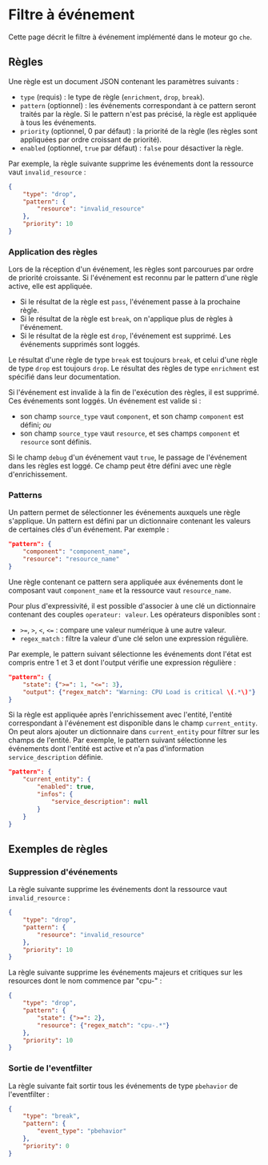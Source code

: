 # Filtre à événement

Cette page décrit le filtre à événement implémenté dans le moteur go `che`.


## Règles

Une règle est un document JSON contenant les paramètres suivants :

 - `type` (requis) : le type de règle (`enrichment`, `drop`, `break`).
 - `pattern` (optionnel) : les événements correspondant à ce pattern seront
   traités par la règle. Si le pattern n'est pas précisé, la règle est
   appliquée à tous les événements.
 - `priority` (optionnel, 0 par défaut) : la priorité de la règle (les règles
   sont appliquées par ordre croissant de priorité).
 - `enabled` (optionnel, `true` par défaut) : `false` pour désactiver la règle.

Par exemple, la règle suivante supprime les événements dont la ressource vaut
`invalid_resource` :

```json
{
    "type": "drop",
    "pattern": {
        "resource": "invalid_resource"
    },
    "priority": 10
}
```


### Application des règles

Lors de la réception d'un événement, les règles sont parcourues par ordre de
priorité croissante. Si l'événement est reconnu par le pattern d'une règle
active, elle est appliquée.

 - Si le résultat de la règle est `pass`, l'événement passe à la prochaine
   règle.
 - Si le résultat de la règle est `break`, on n'applique plus de règles à
   l'événement.
 - Si le résultat de la règle est `drop`, l'événement est supprimé. Les
   événements supprimés sont loggés.

Le résultat d'une règle de type `break` est toujours `break`, et celui d'une
règle de type `drop` est toujours `drop`. Le résultat des règles de type
`enrichment` est spécifié dans leur documentation.

Si l'événement est invalide à la fin de l'exécution des règles, il est
supprimé. Ces événements sont loggés. Un événement est valide si :

 - son champ `source_type` vaut `component`, et son champ `component` est
   défini; *ou*
 - son champ `source_type` vaut `resource`, et ses champs `component` et
   `resource` sont définis.

Si le champ `debug` d'un événement vaut `true`, le passage de l'événement dans
les règles est loggé. Ce champ peut être défini avec une règle d'enrichissement.

### Patterns

Un pattern permet de sélectionner les événements auxquels une règle s'applique.
Un pattern est défini par un dictionnaire contenant les valeurs de certaines
clés d'un événement. Par exemple :

```json
"pattern": {
    "component": "component_name",
    "resource": "resource_name"
}
```

Une règle contenant ce pattern sera appliquée aux événements dont le composant
vaut `component_name` et la ressource vaut `resource_name`.

Pour plus d'expressivité, il est possible d'associer à une clé un dictionnaire
contenant des couples `operateur: valeur`. Les opérateurs disponibles sont :

 - `>=`, `>`, `<`, `<=` : compare une valeur numérique à une autre valeur.
 - `regex_match` : filtre la valeur d'une clé selon une expression régulière.

Par exemple, le pattern suivant sélectionne les événements dont l'état est
compris entre 1 et 3 et dont l'output vérifie une expression régulière :

```json
"pattern": {
    "state": {">=": 1, "<=": 3},
    "output": {"regex_match": "Warning: CPU Load is critical \(.*\)"}
}
```

Si la règle est appliquée après l'enrichissement avec l'entité, l'entité
correspondant à l'événement est disponible dans le champ `current_entity`. On
peut alors ajouter un dictionnaire dans `current_entity` pour filtrer sur les
champs de l'entité. Par exemple, le pattern suivant sélectionne les
événements dont l'entité est active et n'a pas d'information
`service_description` définie.

```json
"pattern": {
    "current_entity": {
        "enabled": true,
        "infos": {
            "service_description": null
        }
    }
}
```


## Exemples de règles

### Suppression d'événements

La règle suivante supprime les événements dont la ressource vaut
`invalid_resource` :

```json
{
    "type": "drop",
    "pattern": {
        "resource": "invalid_resource"
    },
    "priority": 10
}
```

La règle suivante supprime les événements majeurs et critiques sur les
resources dont le nom commence par "cpu-" :

```json
{
    "type": "drop",
    "pattern": {
        "state": {">=": 2},
        "resource": {"regex_match": "cpu-.*"}
    },
    "priority": 10
}
```

### Sortie de l'eventfilter

La règle suivante fait sortir tous les événements de type `pbehavior` de
l'eventfilter :

```json
{
    "type": "break",
    "pattern": {
        "event_type": "pbehavior"
    },
    "priority": 0
}
```
